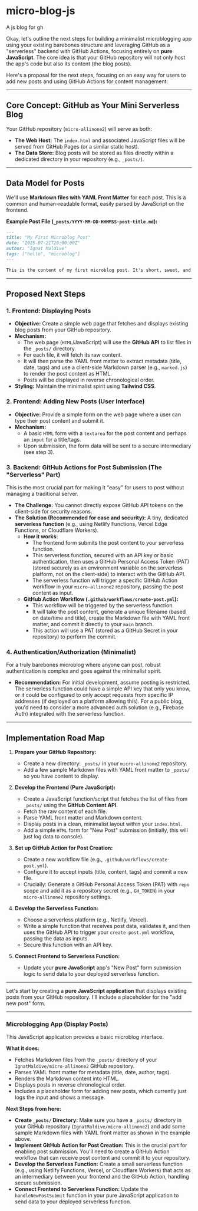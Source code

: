 # micro-blog-js
A js blog for gh

Okay, let's outline the next steps for building a minimalist microblogging app using your existing barebones structure and leveraging GitHub as a "serverless" backend with GitHub Actions, focusing entirely on **pure JavaScript**. The core idea is that your GitHub repository will not only host the app's code but also its content (the blog posts).

Here's a proposal for the next steps, focusing on an easy way for users to add new posts and using GitHub Actions for content management:

-----

## Core Concept: GitHub as Your Mini Serverless Blog

Your GitHub repository (`micro-allinone2`) will serve as both:

  * **The Web Host:** The `index.html` and associated JavaScript files will be served from GitHub Pages (or a similar static host).
  * **The Data Store:** Blog posts will be stored as files directly within a dedicated directory in your repository (e.g., `_posts/`).

-----

## Data Model for Posts

We'll use **Markdown files with YAML Front Matter** for each post. This is a common and human-readable format, easily parsed by JavaScript on the frontend.

**Example Post File (`_posts/YYYY-MM-DD-HHMMSS-post-title.md`):**

```markdown
---
title: "My First Microblog Post"
date: "2025-07-21T20:00:00Z"
author: "Ignat Maldive"
tags: ["hello", "microblog"]
---

This is the content of my first microblog post. It's short, sweet, and to the point! #microblogging #simple
```

-----

## Proposed Next Steps

### 1\. Frontend: Displaying Posts

  * **Objective:** Create a simple web page that fetches and displays existing blog posts from your GitHub repository.
  * **Mechanism:**
      * The web page (`HTML`/JavaScript) will use the **GitHub API** to list files in the `_posts/` directory.
      * For each file, it will fetch its raw content.
      * It will then parse the YAML front matter to extract metadata (title, date, tags) and use a client-side Markdown parser (e.g., `marked.js`) to render the post content as HTML.
      * Posts will be displayed in reverse chronological order.
  * **Styling:** Maintain the minimalist spirit using **Tailwind CSS**.

### 2\. Frontend: Adding New Posts (User Interface)

  * **Objective:** Provide a simple form on the web page where a user can type their post content and submit it.
  * **Mechanism:**
      * A basic `HTML` form with a `textarea` for the post content and perhaps an `input` for a title/tags.
      * Upon submission, the form data will be sent to a secure intermediary (see step 3).

### 3\. Backend: GitHub Actions for Post Submission (The "Serverless" Part)

This is the most crucial part for making it "easy" for users to post without managing a traditional server.

  * **The Challenge:** You cannot directly expose GitHub API tokens on the client-side for security reasons.
  * **The Solution (Recommended for ease and security):** A tiny, dedicated **serverless function** (e.g., using Netlify Functions, Vercel Edge Functions, or Cloudflare Workers).
      * **How it works:**
          * The frontend form submits the post content to your serverless function.
          * This serverless function, secured with an API key or basic authentication, then uses a GitHub Personal Access Token (PAT) (stored securely as an environment variable on the serverless platform, not on the client-side) to interact with the GitHub API.
          * The serverless function will trigger a specific GitHub Action workflow in your `micro-allinone2` repository, passing the post content as input.
      * **GitHub Action Workflow (`.github/workflows/create-post.yml`):**
          * This workflow will be triggered by the serverless function.
          * It will take the post content, generate a unique filename (based on date/time and title), create the Markdown file with YAML front matter, and commit it directly to your `main` branch.
          * This action will use a PAT (stored as a GitHub Secret in your repository) to perform the commit.

### 4\. Authentication/Authorization (Minimalist)

For a truly barebones microblog where anyone can post, robust authentication is complex and goes against the minimalist spirit.

  * **Recommendation:** For initial development, assume posting is restricted. The serverless function could have a simple API key that only you know, or it could be configured to only accept requests from specific IP addresses (if deployed on a platform allowing this). For a public blog, you'd need to consider a more advanced auth solution (e.g., Firebase Auth) integrated with the serverless function.

-----

## Implementation Road Map

1.  **Prepare your GitHub Repository:**

      * Create a new directory: `_posts/` in your `micro-allinone2` repository.
      * Add a few sample Markdown files with YAML front matter to `_posts/` so you have content to display.

2.  **Develop the Frontend (Pure JavaScript):**

      * Create a JavaScript function/script that fetches the list of files from `_posts/` using the **GitHub Content API**.
      * Fetch the raw content of each file.
      * Parse YAML front matter and Markdown content.
      * Display posts in a clean, minimalist layout within your `index.html`.
      * Add a simple `HTML` form for "New Post" submission (initially, this will just log data to console).

3.  **Set up GitHub Action for Post Creation:**

      * Create a new workflow file (e.g., `.github/workflows/create-post.yml`).
      * Configure it to accept inputs (title, content, tags) and commit a new file.
      * Crucially: Generate a GitHub Personal Access Token (PAT) with `repo` scope and add it as a repository secret (e.g., `GH_TOKEN`) in your `micro-allinone2` repository settings.

4.  **Develop the Serverless Function:**

      * Choose a serverless platform (e.g., Netlify, Vercel).
      * Write a simple function that receives post data, validates it, and then uses the GitHub API to trigger your `create-post.yml` workflow, passing the data as inputs.
      * Secure this function with an API key.

5.  **Connect Frontend to Serverless Function:**

      * Update your **pure JavaScript** app's "New Post" form submission logic to send data to your deployed serverless function.

-----

Let's start by creating a **pure JavaScript application** that displays existing posts from your GitHub repository. I'll include a placeholder for the "add new post" form.

-----

### Microblogging App (Display Posts)

This JavaScript application provides a basic microblog interface.

**What it does:**

  * Fetches Markdown files from the `_posts/` directory of your `IgnatMaldive/micro-allinone2` GitHub repository.
  * Parses YAML front matter for metadata (title, date, author, tags).
  * Renders the Markdown content into HTML.
  * Displays posts in reverse chronological order.
  * Includes a placeholder form for adding new posts, which currently just logs the input and shows a message.

**Next Steps from here:**

  * **Create `_posts/` Directory:** Make sure you have a `_posts/` directory in your GitHub repository (`IgnatMaldive/micro-allinone2`) and add some sample Markdown files with YAML front matter as shown in the example above.
  * **Implement GitHub Action for Post Creation:** This is the crucial part for enabling post submission. You'll need to create a GitHub Action workflow that can receive post content and commit it to your repository.
  * **Develop the Serverless Function:** Create a small serverless function (e.g., using Netlify Functions, Vercel, or Cloudflare Workers) that acts as an intermediary between your frontend and the GitHub Action, handling secure submission.
  * **Connect Frontend to Serverless Function:** Update the `handleNewPostSubmit` function in your pure JavaScript application to send data to your deployed serverless function.
